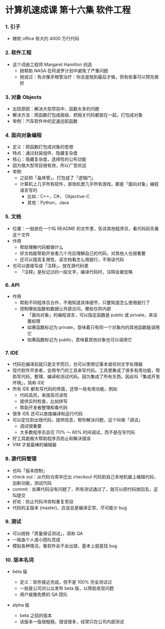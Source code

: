 # 计算机速成课 第十六集 软件工程



### 1. 引子
- 微软 office 有大约 4000 万行代码

### 2. 软件工程
- 这个词由工程师 Margaret Hamilton 创造
  - 她帮助 NASA 在阿波罗计划中避免了严重问题
  - 她说过：有点像牙根管治疗：你总是拖到最后才做，但有些事可以预先做好

### 3. 对象 Objects
- 出现原因：解决大型项目中，函数太多的问题
- 解决方法：把函数打包成层级，把相关代码都放在一起，打包成对象
- 举例：汽车软件中的定速巡航函数


### 4. 面向对象编程
- 定义：把函数打包成对象的思想
- 特点：通过封装组件，隐藏复杂度
- 核心：隐藏复杂度，选择性的公布功能
- 因为做大型项目很有效，所以广受欢迎
- 举例
  - 之前把「晶体管」，打包成了「逻辑门」
  - 计算机上几乎所有软件，游戏机里几乎所有游戏，都是「面向对象」编程语言写的
    - 比如：C++，C#， Objective-C
    - 其他：Python，Java

### 5. 文档
- 位置：一般放在一个叫 README 的文件里，告诉其他程序员，看代码前先看这个文件
- 作用
  - 帮助理解代码都做什么
  - 好文档能帮助开发者几个月后理解自己的代码，对其他人也很重要
  - 还可以提高复用性，读文档看怎么用就行，不用读代码
- 也可以直接写成「注释」，放在源代码里
  - 「注释」是标记过的一段文字，编译代码时，注释会被忽略


### 6. API
- 作用
  - 帮助不同程序员合作，不用知道具体细节，只要知道怎么使用就行了
  - 控制哪些函数和数据让外部访问，哪些仅供内部
    - 「面向对象」的编程语言，可以指定函数是 public 或 private，来设置权限
    - 如果函数标记为 private，意味着只有同一个对象内的其他函数能调用它
    - 如果函数标记为 public，意味着其他对象也可以调用它


### 7. IDE
- 代码在编译前就只是文字而已，也可以使用记事本或任何文字处理器
- 现代软件开发者，会用专门的工具来写代码。工具里集成了很多有用功能，帮助写代码，整理，编译和测试代码。因为集成了所有东西，因此叫「集成开发环境」，简称 IDE
- 所有 IDE 都有写代码的界面，还带一些有用功能，例如
  - 代码高亮，来提高可读性
  - 提供实时检查，比如拼写
  - 帮助开发者整理和看代码
- 很多 IDE 还可以直接编译和运行代码
- 可以定位到出错代码，提供信息，帮你解决问题，这个叫做「调试」
  - 调试很重要
  - 大多数程序员会花 70% ～ 80% 时间调试，而不是在写代码
- 好工具能极大帮助程序员防止和解决错误
- VIM 才是最棒的编辑器
  

### 8. 源代码管理
- 也叫「版本控制」
- check out：从代码仓库中迁出 checkout 代码到自己本地机器上编辑代码，加新功能，测试代码
- commit：如果代码没有问题了，所有测试通过了，就可以把代码放回去，这叫提交
- 好处：防止代码冲突和重复劳动
- 代码的主版本 (master)，应该总是编译正常，尽可能少 bug


### 9. 测试
- 可以统称「质量保证测试」，简称 QA
- 一般由个人或小团队完成
- 模拟各种情况，看软件会不会出错，基本上就是找 bug

### 10. 版本名词
- beta 版 
  - 定义：软件接近完成，但不是 100% 完全测试过
  - 一般是公司对公众发布 beta 版，以帮助发现问题
  - 用户就像免费的 QA 团队

- alpha 版
  - beta 之前的版本
  - 该版本一版很粗糙，错误很多，经常只在公司内部测试
